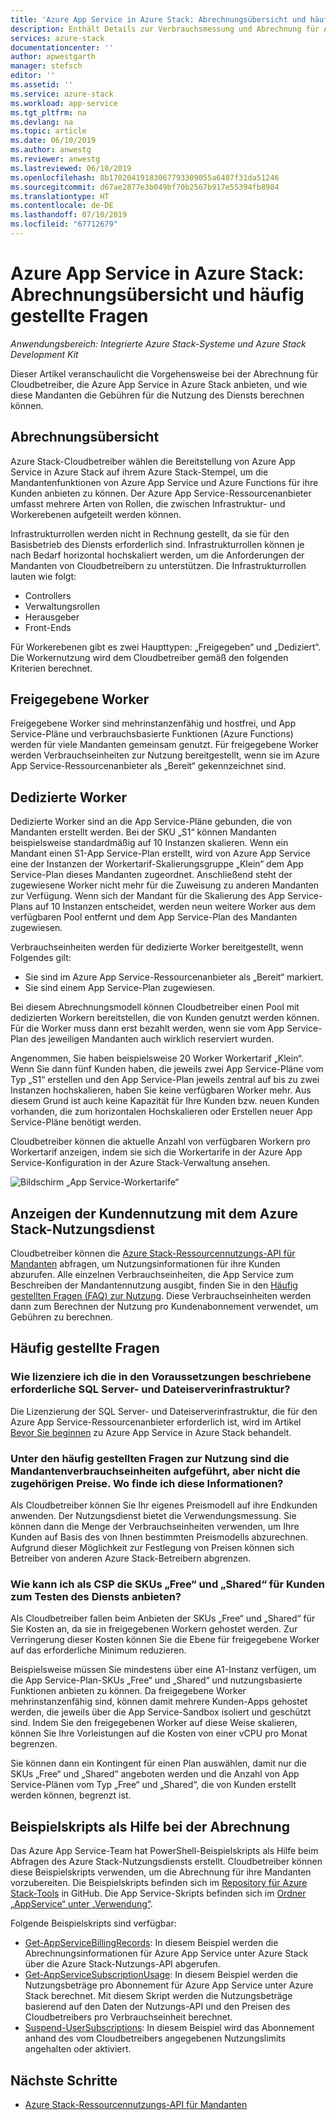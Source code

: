 ```yaml
---
title: 'Azure App Service in Azure Stack: Abrechnungsübersicht und häufig gestellte Fragen | Microsoft-Dokumentation'
description: Enthält Details zur Verbrauchsmessung und Abrechnung für Azure App Service in Azure Stack.
services: azure-stack
documentationcenter: ''
author: apwestgarth
manager: stefsch
editor: ''
ms.assetid: ''
ms.service: azure-stack
ms.workload: app-service
ms.tgt_pltfrm: na
ms.devlang: na
ms.topic: article
ms.date: 06/10/2019
ms.author: anwestg
ms.reviewer: anwestg
ms.lastreviewed: 06/10/2019
ms.openlocfilehash: 8b17020419183067793309055a6487f31da51246
ms.sourcegitcommit: d67ae2877e3b049bf70b2567b917e55394fb8984
ms.translationtype: HT
ms.contentlocale: de-DE
ms.lasthandoff: 07/10/2019
ms.locfileid: "67712679"
---
```

# <a name="azure-app-service-on-azure-stack-billing-overview-and-faq"></a>Azure App Service in Azure Stack: Abrechnungsübersicht und häufig gestellte Fragen

*Anwendungsbereich: Integrierte Azure Stack-Systeme und Azure Stack Development Kit*

Dieser Artikel veranschaulicht die Vorgehensweise bei der Abrechnung für Cloudbetreiber, die Azure App Service in Azure Stack anbieten, und wie diese Mandanten die Gebühren für die Nutzung des Diensts berechnen können.

## <a name="billing-overview"></a>Abrechnungsübersicht

Azure Stack-Cloudbetreiber wählen die Bereitstellung von Azure App Service in Azure Stack auf ihrem Azure Stack-Stempel, um die Mandantenfunktionen von Azure App Service und Azure Functions für ihre Kunden anbieten zu können. Der Azure App Service-Ressourcenanbieter umfasst mehrere Arten von Rollen, die zwischen Infrastruktur- und Workerebenen aufgeteilt werden können.

Infrastrukturrollen werden nicht in Rechnung gestellt, da sie für den Basisbetrieb des Diensts erforderlich sind. Infrastrukturrollen können je nach Bedarf horizontal hochskaliert werden, um die Anforderungen der Mandanten von Cloudbetreibern zu unterstützen. Die Infrastrukturrollen lauten wie folgt:

- Controllers
- Verwaltungsrollen
- Herausgeber
- Front-Ends

Für Workerebenen gibt es zwei Haupttypen: „Freigegeben“ und „Dediziert“. Die Workernutzung wird dem Cloudbetreiber gemäß den folgenden Kriterien berechnet.

## <a name="shared-workers"></a>Freigegebene Worker

Freigegebene Worker sind mehrinstanzenfähig und hostfrei, und App Service-Pläne und verbrauchsbasierte Funktionen (Azure Functions) werden für viele Mandanten gemeinsam genutzt. Für freigegebene Worker werden Verbrauchseinheiten zur Nutzung bereitgestellt, wenn sie im Azure App Service-Ressourcenanbieter als „Bereit“ gekennzeichnet sind.

## <a name="dedicated-workers"></a>Dedizierte Worker

Dedizierte Worker sind an die App Service-Pläne gebunden, die von Mandanten erstellt werden. Bei der SKU „S1“ können Mandanten beispielsweise standardmäßig auf 10 Instanzen skalieren. Wenn ein Mandant einen S1-App Service-Plan erstellt, wird von Azure App Service eine der Instanzen der Workertarif-Skalierungsgruppe „Klein“ dem App Service-Plan dieses Mandanten zugeordnet. Anschließend steht der zugewiesene Worker nicht mehr für die Zuweisung zu anderen Mandanten zur Verfügung. Wenn sich der Mandant für die Skalierung des App Service-Plans auf 10 Instanzen entscheidet, werden neun weitere Worker aus dem verfügbaren Pool entfernt und dem App Service-Plan des Mandanten zugewiesen.

Verbrauchseinheiten werden für dedizierte Worker bereitgestellt, wenn Folgendes gilt:

- Sie sind im Azure App Service-Ressourcenanbieter als „Bereit“ markiert.
- Sie sind einem App Service-Plan zugewiesen.

Bei diesem Abrechnungsmodell können Cloudbetreiber einen Pool mit dedizierten Workern bereitstellen, die von Kunden genutzt werden können. Für die Worker muss dann erst bezahlt werden, wenn sie vom App Service-Plan des jeweiligen Mandanten auch wirklich reserviert wurden. 

Angenommen, Sie haben beispielsweise 20 Worker Workertarif „Klein“. Wenn Sie dann fünf Kunden haben, die jeweils zwei App Service-Pläne vom Typ „S1“ erstellen und den App Service-Plan jeweils zentral auf bis zu zwei Instanzen hochskalieren, haben Sie keine verfügbaren Worker mehr. Aus diesem Grund ist auch keine Kapazität für Ihre Kunden bzw. neuen Kunden vorhanden, die zum horizontalen Hochskalieren oder Erstellen neuer App Service-Pläne benötigt werden. 

Cloudbetreiber können die aktuelle Anzahl von verfügbaren Workern pro Workertarif anzeigen, indem sie sich die Workertarife in der Azure App Service-Konfiguration in der Azure Stack-Verwaltung ansehen.

![Bildschirm „App Service-Workertarife“][1]

## <a name="see-customer-usage-by-using-the-azure-stack-usage-service"></a>Anzeigen der Kundennutzung mit dem Azure Stack-Nutzungsdienst

Cloudbetreiber können die [Azure Stack-Ressourcennutzungs-API für Mandanten](azure-stack-tenant-resource-usage-api.md) abfragen, um Nutzungsinformationen für ihre Kunden abzurufen. Alle einzelnen Verbrauchseinheiten, die App Service zum Beschreiben der Mandantennutzung ausgibt, finden Sie in den [Häufig gestellten Fragen (FAQ) zur Nutzung](azure-stack-usage-related-faq.md). Diese Verbrauchseinheiten werden dann zum Berechnen der Nutzung pro Kundenabonnement verwendet, um Gebühren zu berechnen.

## <a name="frequently-asked-questions"></a>Häufig gestellte Fragen

### <a name="how-do-i-license-the-sql-server-and-file-server-infrastructure-required-in-the-prerequisites"></a>Wie lizenziere ich die in den Voraussetzungen beschriebene erforderliche SQL Server- und Dateiserverinfrastruktur?

Die Lizenzierung der SQL Server- und Dateiserverinfrastruktur, die für den Azure App Service-Ressourcenanbieter erforderlich ist, wird im Artikel [Bevor Sie beginnen](azure-stack-app-service-before-you-get-started.md#licensing-concerns-for-required-file-server-and-sql-server) zu Azure App Service in Azure Stack behandelt.

### <a name="the-usage-faq-lists-the-tenant-meters-but-not-the-prices-for-those-meters-where-can-i-find-them"></a>Unter den häufig gestellten Fragen zur Nutzung sind die Mandantenverbrauchseinheiten aufgeführt, aber nicht die zugehörigen Preise. Wo finde ich diese Informationen?

Als Cloudbetreiber können Sie Ihr eigenes Preismodell auf ihre Endkunden anwenden. Der Nutzungsdienst bietet die Verwendungsmessung. Sie können dann die Menge der Verbrauchseinheiten verwenden, um Ihre Kunden auf Basis des von Ihnen bestimmten Preismodells abzurechnen. Aufgrund dieser Möglichkeit zur Festlegung von Preisen können sich Betreiber von anderen Azure Stack-Betreibern abgrenzen.

### <a name="as-a-csp-how-can-i-offer-free-and-shared-skus-for-customers-to-try-out-the-service"></a>Wie kann ich als CSP die SKUs „Free“ und „Shared“ für Kunden zum Testen des Diensts anbieten?

Als Cloudbetreiber fallen beim Anbieten der SKUs „Free“ und „Shared“ für Sie Kosten an, da sie in freigegebenen Workern gehostet werden. Zur Verringerung dieser Kosten können Sie die Ebene für freigegebene Worker auf das erforderliche Minimum reduzieren. 

Beispielsweise müssen Sie mindestens über eine A1-Instanz verfügen, um die App Service-Plan-SKUs „Free“ und „Shared“ und nutzungsbasierte Funktionen anbieten zu können. Da freigegebene Worker mehrinstanzenfähig sind, können damit mehrere Kunden-Apps gehostet werden, die jeweils über die App Service-Sandbox isoliert und geschützt sind. Indem Sie den freigegebenen Worker auf diese Weise skalieren, können Sie Ihre Vorleistungen auf die Kosten von einer vCPU pro Monat begrenzen.

Sie können dann ein Kontingent für einen Plan auswählen, damit nur die SKUs „Free“ und „Shared“ angeboten werden und die Anzahl von App Service-Plänen vom Typ „Free“ und „Shared“, die von Kunden erstellt werden können, begrenzt ist.

## <a name="sample-scripts-to-assist-with-billing"></a>Beispielskripts als Hilfe bei der Abrechnung

Das Azure App Service-Team hat PowerShell-Beispielskripts als Hilfe beim Abfragen des Azure Stack-Nutzungsdiensts erstellt. Cloudbetreiber können diese Beispielskripts verwenden, um die Abrechnung für ihre Mandanten vorzubereiten. Die Beispielskripts befinden sich im [Repository für Azure Stack-Tools](https://github.com/Azure/AzureStack-tools) in GitHub. Die App Service-Skripts befinden sich im [Ordner „AppService“ unter „Verwendung“](https://github.com/Azure/AzureStack-Tools/tree/master/Usage/AppService).

Folgende Beispielskripts sind verfügbar:

- [Get-AppServiceBillingRecords](https://github.com/Azure/AzureStack-Tools/blob/master/Usage/AppService/Get-AppServiceBillingRecords.ps1): In diesem Beispiel werden die Abrechnungsinformationen für Azure App Service unter Azure Stack über die Azure Stack-Nutzungs-API abgerufen.
- [Get-AppServiceSubscriptionUsage](https://github.com/Azure/AzureStack-Tools/blob/master/Usage/AppService/Get-AppServiceSubscriptionUsage.ps1): In diesem Beispiel werden die Nutzungsbeträge pro Abonnement für Azure App Service unter Azure Stack berechnet. Mit diesem Skript werden die Nutzungsbeträge basierend auf den Daten der Nutzungs-API und den Preisen des Cloudbetreibers pro Verbrauchseinheit berechnet.
- [Suspend-UserSubscriptions](https://github.com/Azure/AzureStack-Tools/blob/master/Usage/AppService/Suspend-UserSubscriptions.ps1): In diesem Beispiel wird das Abonnement anhand des vom Cloudbetreibers angegebenen Nutzungslimits angehalten oder aktiviert.

## <a name="next-steps"></a>Nächste Schritte

- [Azure Stack-Ressourcennutzungs-API für Mandanten](azure-stack-tenant-resource-usage-api.md)

<!--Image references-->
[1]: ./media/app-service-billing-faq/app-service-worker-tiers.png

